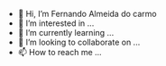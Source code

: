 - 👋 Hi, I’m Fernando Almeida do carmo
- 👀 I’m interested in ...
- 🌱 I’m currently learning ...
- 💞️ I’m looking to collaborate on ...
- 📫 How to reach me ...

<!---
fernandoadc/fernandoadc is a ✨ special ✨ repository because its `README.md` (this file) appears on your GitHub profile.
You can click the Preview link to take a look at your changes.
--->
